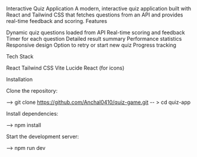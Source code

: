 Interactive Quiz Application
A modern, interactive quiz application built with React and Tailwind CSS that fetches questions from an API and provides real-time feedback and scoring.
Features

Dynamic quiz questions loaded from API
Real-time scoring and feedback
Timer for each question
Detailed result summary
Performance statistics
Responsive design
Option to retry or start new quiz
Progress tracking

Tech Stack

React
Tailwind CSS
Vite
Lucide React (for icons)

Installation

Clone the repository:

--> git clone https://github.com/Anchal0410/quiz-game.git
-- > cd quiz-app

Install dependencies:

--> npm install

Start the development server:

--> npm run dev

